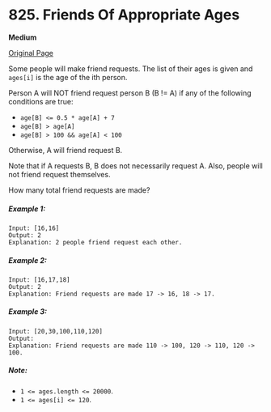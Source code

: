 # 825. Friends Of Appropriate Ages

**Medium**

[Original Page](https://leetcode.com/problems/friends-of-appropriate-ages/)

Some people will make friend requests. The list of their ages is given and `ages[i]` is the age of the ith person. 

Person A will NOT friend request person B (B != A) if any of the following conditions are true:

- `age[B] <= 0.5 * age[A] + 7`
- `age[B] > age[A]`
- `age[B] > 100 && age[A] < 100`

Otherwise, A will friend request B.

Note that if A requests B, B does not necessarily request A.  Also, people will not friend request themselves.

How many total friend requests are made?

##### Example 1:
```
Input: [16,16]
Output: 2
Explanation: 2 people friend request each other.
```

##### Example 2:
```
Input: [16,17,18]
Output: 2
Explanation: Friend requests are made 17 -> 16, 18 -> 17.
```

##### Example 3:
```
Input: [20,30,100,110,120]
Output: 
Explanation: Friend requests are made 110 -> 100, 120 -> 110, 120 -> 100.
```

##### Note:
- `1 <= ages.length <= 20000`.
- `1 <= ages[i] <= 120`.
